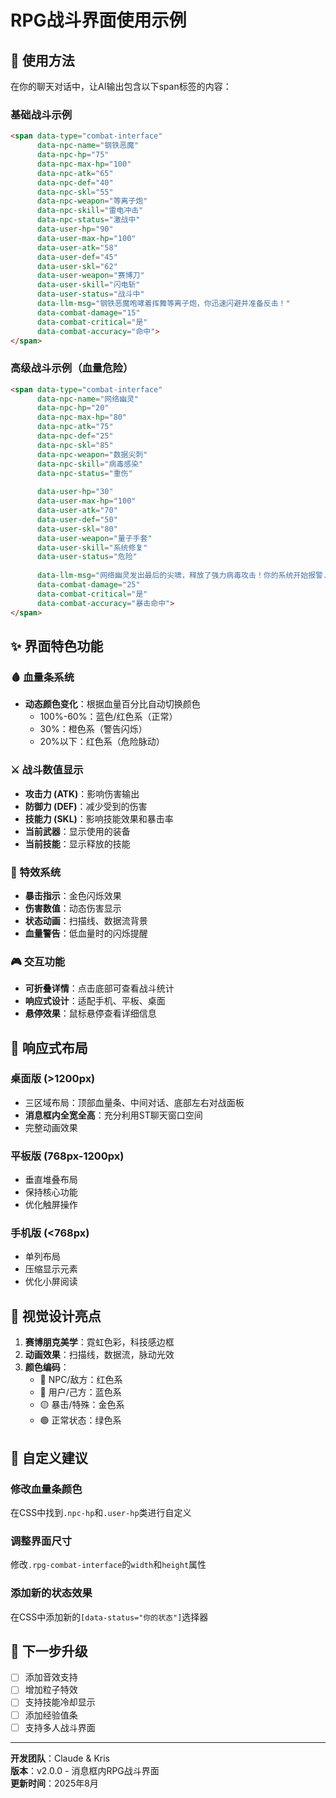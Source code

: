 # RPG战斗界面使用示例

## 🎯 使用方法

在你的聊天对话中，让AI输出包含以下span标签的内容：

### 基础战斗示例
```html
<span data-type="combat-interface" 
      data-npc-name="钢铁恶魔" 
      data-npc-hp="75" 
      data-npc-max-hp="100"
      data-npc-atk="65" 
      data-npc-def="40" 
      data-npc-skl="55"
      data-npc-weapon="等离子炮" 
      data-npc-skill="雷电冲击"
      data-npc-status="激战中"
      data-user-hp="90" 
      data-user-max-hp="100"
      data-user-atk="58" 
      data-user-def="45" 
      data-user-skl="62"
      data-user-weapon="赛博刀" 
      data-user-skill="闪电斩"
      data-user-status="战斗中"
      data-llm-msg="钢铁恶魔咆哮着挥舞等离子炮，你迅速闪避并准备反击！"
      data-combat-damage="15"
      data-combat-critical="是"
      data-combat-accuracy="命中">
</span>
```

### 高级战斗示例（血量危险）
```html
<span data-type="combat-interface" 
      data-npc-name="网络幽灵" 
      data-npc-hp="20" 
      data-npc-max-hp="80"
      data-npc-atk="75" 
      data-npc-def="25" 
      data-npc-skl="85"
      data-npc-weapon="数据尖刺" 
      data-npc-skill="病毒感染"
      data-npc-status="重伤"
      
      data-user-hp="30" 
      data-user-max-hp="100"
      data-user-atk="70" 
      data-user-def="50" 
      data-user-skl="80"
      data-user-weapon="量子手套" 
      data-user-skill="系统修复"
      data-user-status="危险"
      
      data-llm-msg="网络幽灵发出最后的尖啸，释放了强力病毒攻击！你的系统开始报警..."
      data-combat-damage="25"
      data-combat-critical="是"
      data-combat-accuracy="暴击命中">
</span>
```

## ✨ 界面特色功能

### 🩸 血量条系统
- **动态颜色变化**：根据血量百分比自动切换颜色
  - 100%-60%：蓝色/红色系（正常）
  - 30%：橙色系（警告闪烁）
  - 20%以下：红色系（危险脉动）

### ⚔️ 战斗数值显示
- **攻击力 (ATK)**：影响伤害输出
- **防御力 (DEF)**：减少受到的伤害
- **技能力 (SKL)**：影响技能效果和暴击率
- **当前武器**：显示使用的装备
- **当前技能**：显示释放的技能

### 💫 特效系统
- **暴击指示**：金色闪烁效果
- **伤害数值**：动态伤害显示
- **状态动画**：扫描线、数据流背景
- **血量警告**：低血量时的闪烁提醒

### 🎮 交互功能
- **可折叠详情**：点击底部可查看战斗统计
- **响应式设计**：适配手机、平板、桌面
- **悬停效果**：鼠标悬停查看详细信息

## 📱 响应式布局

### 桌面版 (>1200px)
- 三区域布局：顶部血量条、中间对话、底部左右对战面板
- **消息框内全宽全高**：充分利用ST聊天窗口空间
- 完整动画效果

### 平板版 (768px-1200px)
- 垂直堆叠布局
- 保持核心功能
- 优化触屏操作

### 手机版 (<768px)
- 单列布局
- 压缩显示元素
- 优化小屏阅读

## 🎨 视觉设计亮点

1. **赛博朋克美学**：霓虹色彩，科技感边框
2. **动画效果**：扫描线，数据流，脉动光效
3. **颜色编码**：
   - 🔴 NPC/敌方：红色系
   - 🔵 用户/己方：蓝色系
   - 🟡 暴击/特殊：金色系
   - 🟢 正常状态：绿色系

## 🔧 自定义建议

### 修改血量条颜色
在CSS中找到`.npc-hp`和`.user-hp`类进行自定义

### 调整界面尺寸
修改`.rpg-combat-interface`的`width`和`height`属性

### 添加新的状态效果
在CSS中添加新的`[data-status="你的状态"]`选择器

## 🚀 下一步升级

- [ ] 添加音效支持
- [ ] 增加粒子特效
- [ ] 支持技能冷却显示
- [ ] 添加经验值条
- [ ] 支持多人战斗界面

---

**开发团队**：Claude & Kris  
**版本**：v2.0.0 - 消息框内RPG战斗界面  
**更新时间**：2025年8月
